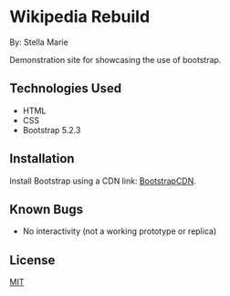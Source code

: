# Wikipedia Rebuild

By: Stella Marie

Demonstration site for showcasing the use of bootstrap.

## Technologies Used
- HTML
- CSS
- Bootstrap 5.2.3

## Installation

Install Bootstrap using a CDN link: [BootstrapCDN](https://www.bootstrapcdn.com/).

## Known Bugs

- No interactivity (not a working prototype or replica)

## License

[MIT](https://choosealicense.com/licenses/mit/)